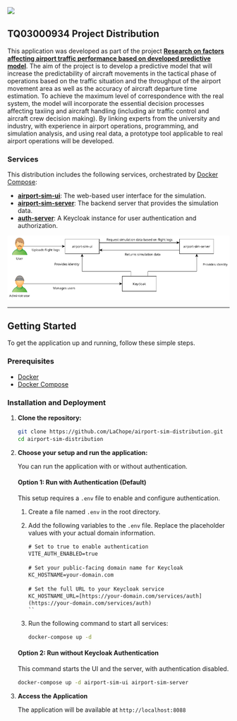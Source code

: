 <p>
    <img src="https://cdn.muni.cz/media/3232863/logo-tacr-starfos.png?mode=boxpad&center=0.5,0.5&rnd=132363578900000000&heightratio=0.5&width=270"/>
</p>

## TQ03000934 Project Distribution

This application was developed as part of the project [**Research on factors affecting airport traffic performance based on developed predictive model**](https://starfos.tacr.cz/en/projekty/TQ03000934?query=6qsaaac7ljwq). The aim of the project is to develop a predictive model that will increase the predictability of aircraft movements in the tactical phase of operations based on the traffic situation and the throughput of the airport movement area as well as the accuracy of aircraft departure time estimation. To achieve the maximum level of correspondence with the real system, the model will incorporate the essential decision processes affecting taxiing and aircraft handling (including air traffic control and aircraft crew decision making). By linking experts from the university and industry, with experience in airport operations, programming, and simulation analysis, and using real data, a prototype tool applicable to real airport operations will be developed.

### Services

This distribution includes the following services, orchestrated by [Docker Compose](https://docs.docker.com/compose/):

* [**airport-sim-ui**](https://github.com/LaChope/airport-sim-ui): The web-based user interface for the simulation.
* [**airport-sim-server**](https://github.com/LaChope/airport-sim-server/): The backend server that provides the simulation data.
* [**auth-server**](https://www.keycloak.org/): A Keycloak instance for user authentication and authorization.

<p align="center">
    <img src="https://raw.githubusercontent.com/LaChope/airport-sim-distribution/refs/heads/main/architecture.png"/>
</p>

---

## Getting Started

To get the application up and running, follow these simple steps.

### Prerequisites

* [Docker](https://www.docker.com/get-started)
* [Docker Compose](https://docs.docker.com/compose/install/)

### Installation and Deployment
1.  **Clone the repository:**
    ```sh
    git clone https://github.com/LaChope/airport-sim-distribution.git
    cd airport-sim-distribution
    ```
2.  **Choose your setup and run the application:**

    You can run the application with or without authentication.

    #### Option 1: Run with Authentication (Default)
    This setup requires a `.env` file to enable and configure authentication.

    1. Create a file named `.env` in the root directory.
    2. Add the following variables to the `.env` file. Replace the placeholder values with your actual domain information.

        ```env
        # Set to true to enable authentication
        VITE_AUTH_ENABLED=true

        # Set your public-facing domain name for Keycloak
        KC_HOSTNAME=your-domain.com

        # Set the full URL to your Keycloak service
        KC_HOSTNAME_URL=[https://your-domain.com/services/auth](https://your-domain.com/services/auth)
        ``
    3. Run the following command to start all services:
        ```sh
        docker-compose up -d

    #### Option 2: Run without Keycloak Authentication

    This command starts the UI and the server, with authentication disabled.
    ```sh
    docker-compose up -d airport-sim-ui airport-sim-server
    ```


3.  **Access the Application**

    The application will be available at `http://localhost:8088`

